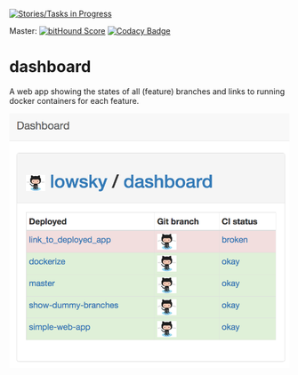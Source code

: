 [![Stories/Tasks in Progress](https://badge.waffle.io/lowsky/dashboard.png?label=in%20progress&title=in-progress)](https://waffle.io/lowsky/dashboard)

Master: [![bitHound Score](https://www.bithound.io/github/lowsky/dashboard/badges/score.svg)](https://www.bithound.io/github/lowsky/dashboard)
[![Codacy Badge](https://www.codacy.com/project/badge/5f6f0a485bfe4afab427fdba4eae3ac2)](https://www.codacy.com/app/skylab71/dashboard)
# dashboard
A web app showing the states of all (feature) branches and links to running docker containers for each feature.

![Preview image](DashboardDemo.png "Dashboard preview picture")
